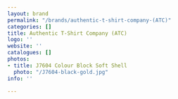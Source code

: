 ```yaml
---
layout: brand
permalink: "/brands/authentic-t-shirt-company-(ATC)"
categories: []
title: Authentic T-Shirt Company (ATC)
logo: ''
website: ''
catalogues: []
photos:
- title: J7604 Colour Block Soft Shell
  photo: "/J7604-black-gold.jpg"
info: ''

---
```

